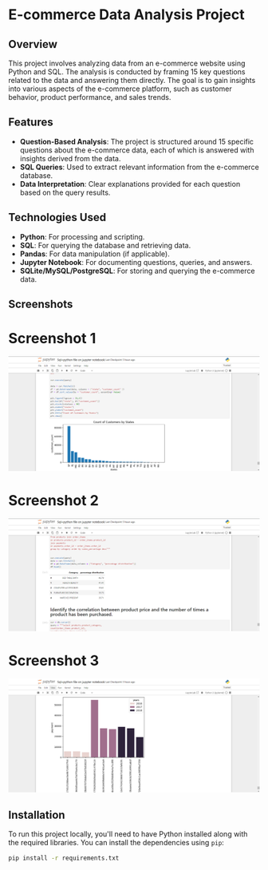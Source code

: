 # E-commerce Data Analysis Project

## Overview

This project involves analyzing data from an e-commerce website using Python and SQL. The analysis is conducted by framing 15 key questions related to the data and answering them directly. The goal is to gain insights into various aspects of the e-commerce platform, such as customer behavior, product performance, and sales trends.

## Features

- **Question-Based Analysis**: The project is structured around 15 specific questions about the e-commerce data, each of which is answered with insights derived from the data.
- **SQL Queries**: Used to extract relevant information from the e-commerce database.
- **Data Interpretation**: Clear explanations provided for each question based on the query results.

## Technologies Used

- **Python**: For processing and scripting.
- **SQL**: For querying the database and retrieving data.
- **Pandas**: For data manipulation (if applicable).
- **Jupyter Notebook**: For documenting questions, queries, and answers.
- **SQLite/MySQL/PostgreSQL**: For storing and querying the e-commerce data.

## Screenshots
# Screenshot 1
![Alt text](./screenshots/ss1.png)

# Screenshot 2
![Alt text](./screenshots/ss2.png)

# Screenshot 3
![Alt text](./screenshots/ss3.png)

## Installation

To run this project locally, you'll need to have Python installed along with the required libraries. You can install the dependencies using `pip`:

```bash
pip install -r requirements.txt
